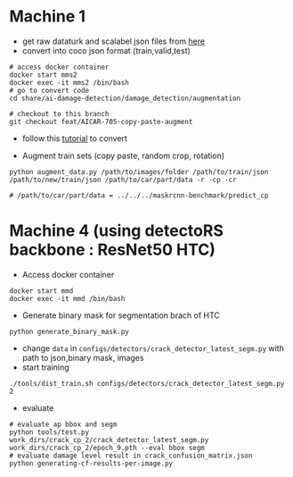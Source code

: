 # Machine 1 
- get raw dataturk and scalabel json files from [here](https://drive.google.com/drive/folders/1jb13jq7RZihhCsoxL5ua9RCGxwjKPCu2)
- convert into coco json format (train,valid,test)
```
# access docker container
docker start mms2
docker exec -it mms2 /bin/bash
# go to convert code
cd share/ai-damage-detection/damage_detection/augmentation

# checkout to this branch
git checkout feat/AICAR-705-copy-paste-augment
```
- follow this [tutorial](https://github.com/mtcld/ai-damage-detection/tree/feat/AICAR-705-copy-paste-augment/damage_detection/augmentation#run-convertpy-to-convert-dataturk-and-scalabel-to-coco-format) to convert 

- Augment train sets (copy paste, random crop, rotation)
```
python augment_data.py /path/to/images/folder /path/to/train/json /path/to/new/train/json /path/to/car/part/data -r -cp -cr

# /path/to/car/part/data = ../../../maskrcnn-benchmark/predict_cp
```
# Machine 4 (using detectoRS backbone : ResNet50 HTC)
- Access docker container
```
docker start mmd
docker exec -it mmd /bin/bash
```
- Generate binary mask for segmentation brach of HTC 
```
python generate_binary_mask.py
```
- change `data` in `configs/detectors/crack_detector_latest_segm.py` with path to json,binary mask, images
- start training
```
./tools/dist_train.sh configs/detectors/crack_detector_latest_segm.py 2
``` 
- evaluate 
```
# evaluate ap bbox and segm 
python tools/test.py work_dirs/crack_cp_2/crack_detector_latest_segm.py work_dirs/crack_cp_2/epoch_9.pth --eval bbox segm
# evaluate damage level result in crack_confusion_matrix.json
python generating-cf-results-per-image.py
```
